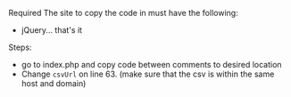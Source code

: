 Required
The site to copy the code in must have the following:
*	jQuery... that's it

Steps:
*	go to index.php and copy code between comments to desired location
*	Change `csvUrl` on line 63. (make sure that the csv is within the same host and domain)
